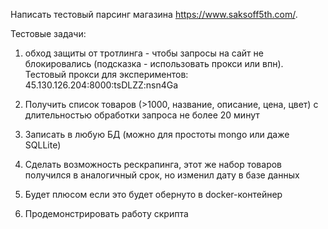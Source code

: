 Написать тестовый парсинг магазина https://www.saksoff5th.com/.

Тестовые задачи:

1) обход защиты от тротлинга - чтобы запросы на сайт не блокировались 
(подсказка - использовать прокси или впн).
Тестовый прокси для экспериментов:
45.130.126.204:8000:tsDLZZ:nsn4Ga

2) Получить список товаров (>1000, название, описание, цена, цвет) 
с длительностью обработки запроса не более 20 минут

3) Записать в любую БД (можно для простоты mongo или даже SQLLite)

4) Сделать возможность рескрапинга, этот же набор товаров получился в аналогичный срок, но изменил дату в базе данных

5) Будет плюсом если это будет обернуто в docker-контейнер

6) Продемонстрировать работу скрипта